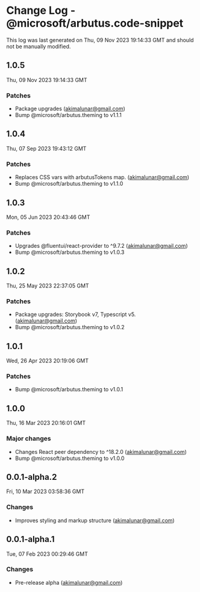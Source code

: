 # Change Log - @microsoft/arbutus.code-snippet

This log was last generated on Thu, 09 Nov 2023 19:14:33 GMT and should not be manually modified.

<!-- Start content -->

## 1.0.5

Thu, 09 Nov 2023 19:14:33 GMT

### Patches

- Package upgrades (akimalunar@gmail.com)
- Bump @microsoft/arbutus.theming to v1.1.1

## 1.0.4

Thu, 07 Sep 2023 19:43:12 GMT

### Patches

- Replaces CSS vars with arbutusTokens map. (akimalunar@gmail.com)
- Bump @microsoft/arbutus.theming to v1.1.0

## 1.0.3

Mon, 05 Jun 2023 20:43:46 GMT

### Patches

- Upgrades @fluentui/react-provider to ^9.7.2 (akimalunar@gmail.com)
- Bump @microsoft/arbutus.theming to v1.0.3

## 1.0.2

Thu, 25 May 2023 22:37:05 GMT

### Patches

- Package upgrades: Storybook v7, Typescript v5. (akimalunar@gmail.com)
- Bump @microsoft/arbutus.theming to v1.0.2

## 1.0.1

Wed, 26 Apr 2023 20:19:06 GMT

### Patches

- Bump @microsoft/arbutus.theming to v1.0.1

## 1.0.0

Thu, 16 Mar 2023 20:16:01 GMT

### Major changes

- Changes React peer dependency to ^18.2.0 (akimalunar@gmail.com)
- Bump @microsoft/arbutus.theming to v1.0.0

## 0.0.1-alpha.2

Fri, 10 Mar 2023 03:58:36 GMT

### Changes

- Improves styling and markup structure (akimalunar@gmail.com)

## 0.0.1-alpha.1

Tue, 07 Feb 2023 00:29:46 GMT

### Changes

- Pre-release alpha (akimalunar@gmail.com)
